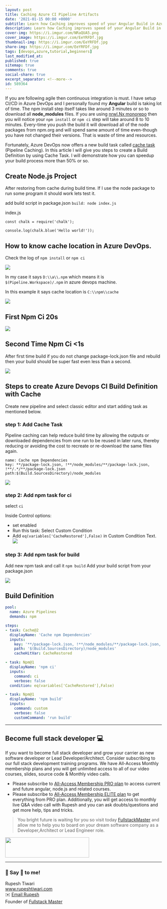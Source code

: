 ```yaml
---
layout: post
title: Caching Azure CI Pipeline Artifacts
date: '2021-01-15 00:00 +0000'
subtitle: Learn how Caching improves speed of your Angular Build in Azure CI build
description: Learn how Caching improves speed of your Angular Build in Azure CI build
cover-img: https://i.imgur.com/NRaQUA5.png
cover_image: https://i.imgur.com/EeYRFDf.jpg
thumbnail-img: https://i.imgur.com/EeYRFDf.jpg
share-img: https://i.imgur.com/EeYRFDf.jpg
tags: [devops,azure,tutorial,beginners]
last_modified_at:
published: true
sitemap: true
comments: true
social-share: true
excerpt_separator: <!--more-->
id: 589364
---
```


If you are following agile then continuous integration is must. I have setup CI/CD in Azure DevOps and I personally found my **Angular** build is taking lot of time. The npm install step itself takes like around 3 minutes or so to download all **node_modules** files. If you are using [nrwl.Nx monorepo](https://nx.dev/) then you will notice your `npm install` or `npm ci` step will take around 8 to 10 minutes. Every-time you push the build it will download all of the node packages from npm.org and will spend same amount of time even-though you have not changed their versions. That is waste of time and resources. 

Fortunately, Azure DevOps now offers a new build task called [cache task](https://docs.microsoft.com/en-us/azure/devops/pipelines/release/caching?view=azure-devops) (Pipeline Caching). In this article I will give you steps to create a Build Definition by using Cache Task. I will demonstrate how you can speedup your build process more than 50% or so. 

## Create Node.js Project
After restoring from cache during build time. If I use the node package to run some program it should work lets test it.
 
add build script in package.json 
`build: node index.js`

index.js
```json=
const chalk = require('chalk');
 
console.log(chalk.blue('Hello world!'));
```

## How to know cache location in Azure DevOps.
Check the log of `npm install` or `npm ci`

![](https://i.imgur.com/w9Jv2n9.png)

In my case it says `D:\\a\\.npm` which means it is `$(Pipeline.Workspace)/.npm` in azure devops machine. 

In this example it says cache location is `C:\\npm\\cache`

![](https://i.imgur.com/gm4ZDzA.png)

## First Npm Ci 20s

 ![](https://i.imgur.com/l1xLLRw.png)



## Second Time Npm Ci <1s
After first time build if you do not change package-lock.json file and rebuild then your build should be super fast even less than a second. 
 
![](https://i.imgur.com/WtatWWj.png)

## Steps to create Azure Devops CI Build Definition with Cache
Create new pipeline and select classic editor and start adding task as mentioned below.
### step 1: Add Cache Task
Pipeline caching can help reduce build time by allowing the outputs or downloaded dependencies from one run to be reused in later runs, thereby reducing or avoiding the cost to recreate or re-download the same files again.
```
name: Cache npm Dependencies
key: **/package-lock.json, !**/node_modules/**/package-lock.json, !**/.*/**/package-lock.json
path:$(Build.SourcesDirectory)/node_modules
```
![](https://i.imgur.com/cwJQtEY.png)

### step 2: Add npm task for ci
select `ci` 

Inside Control options: 
- set enabled
- Run this task: Select Custom Condition
- Add `eq(variables['CacheRestored'],False)` in Custom Condition Text. 
![](https://i.imgur.com/edQZnMN.png)

### step 3: Add npm task for build
Add new npm task and call it `npm build`
Add your build script from your package.json

![](https://i.imgur.com/ttAwfP8.png)

## Build Definition
```yaml
pool:
  name: Azure Pipelines
  demands: npm

steps:
- task: Cache@2
  displayName: 'Cache npm Dependencies'
  inputs:
    key: '**/package-lock.json, !**/node_modules/**/package-lock.json, !**/.*/**/package-lock.json'
    path: '$(Build.SourcesDirectory)/node_modules'
    cacheHitVar: CacheRestored

- task: Npm@1
  displayName: 'npm ci'
  inputs:
    command: ci
    verbose: false
  condition: eq(variables['CacheRestored'],False)

- task: Npm@1
  displayName: 'npm build'
  inputs:
    command: custom
    verbose: false
    customCommand: 'run build'

```
---

## Become full stack developer 💻

If you want to become full stack developer and grow your carrier as new software developer or Lead Developer/Architect. Consider subscribing to our full stack development training programs. We have All-Access Monthly membership plans and you will get unlimited access to all of our video courses, slides, source code & Monthly video calls.

- Please subscribe to [All-Access Membership PRO plan](https://www.fullstackmaster.net/pro) to access current and future angular, node.js and related courses.
- Please subscribe to [All-Access Membership ELITE plan](https://www.fullstackmaster.net/elite) to get everything from PRO plan. Additionally, you will get access to monthly live Q&A video call with Rupesh and you can ask doubts/questions and get more help, tips and tricks.

> You bright future is waiting for you so visit today [FullstackMaster](www.fullstackmaster.net) and allow me to help you to board on your dream software company as a Developer,Architect or Lead Engineer role.
<a href="https://www.fullstackmaster.net">
    <img height="65" src="https://i.imgur.com/9OCLciM.png" width="270">
</a>

 

--- 
### 💖 Say 👋 to me! 

<div> 
Rupesh Tiwari </div><div>
<a href="https://www.rupeshtiwari.com"> www.rupeshtiwari.com</a> </div><div>
✉️ <a href="mailto:fullstackmaster1@gmail.com?subject=Hi"> Email Rupesh</a> </div><div>
Founder of <a href="https://www.fullstackmaster.net"> Fullstack Master</a></div><div>
</div>